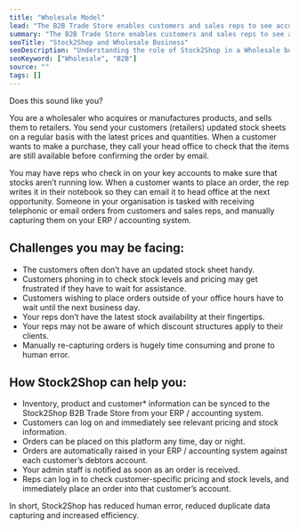 ```yaml
---
title: "Wholesale Model"
lead: "The B2B Trade Store enables customers and sales reps to see accurate inventory data, and place orders directly into your ERP."
summary: "The B2B Trade Store enables customers and sales reps to see accurate inventory data, and place orders directly into your ERP."
seoTitle: "Stock2Shop and Wholesale Business"
seoDescription: "Understanding the role of Stock2Shop in a Wholesale business model"
seoKeyword: ["Wholesale", "B2B"]
source: ""
tags: []
---
```


Does this sound like you?

You are a wholesaler who acquires or manufactures products, and sells them to retailers. You send your customers (retailers) updated stock sheets on a regular basis with the latest prices and quantities. When a customer wants to make a purchase, they call your head office to check that the items are still available before confirming the order by email.

You may have reps who check in on your key accounts to make sure that stocks aren’t running low. When a customer wants to place an order, the rep writes it in their notebook so they can email it to head office at the next opportunity. Someone in your organisation is tasked with receiving telephonic or email orders from customers and sales reps, and manually capturing them on your ERP / accounting system.

## Challenges you may be facing:
- The customers often don’t have an updated stock sheet handy.
- Customers phoning in to check stock levels and pricing may get frustrated if they have to wait for assistance.
- Customers wishing to place orders outside of your office hours have to wait until the next business day.
- Your reps don’t have the latest stock availability at their fingertips.
- Your reps may not be aware of which discount structures apply to their clients.
- Manually re-capturing orders is hugely time consuming and prone to human error.

## How Stock2Shop can help you:
- Inventory, product and customer* information can be synced to the Stock2Shop B2B Trade Store from your ERP / accounting system.
- Customers can log on and immediately see relevant pricing and stock information.
- Orders can be placed on this platform any time, day or night.
- Orders are automatically raised in your ERP / accounting system against each customer’s debtors account.
- Your admin staff is notified as soon as an order is received.
- Reps can log in to check customer-specific pricing and stock levels, and immediately place an order into that customer’s account.

In short, Stock2Shop has reduced human error, reduced duplicate data capturing and increased efficiency.
